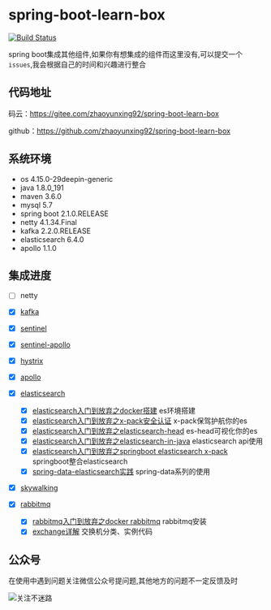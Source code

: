 # spring-boot-learn-box
[![Build Status](https://travis-ci.com/zhaoyunxing92/spring-boot-learn-box.svg?branch=master)](https://travis-ci.com/zhaoyunxing92/spring-boot-learn-box)

spring boot集成其他组件,如果你有想集成的组件而这里没有,可以提交一个`issues`,我会根据自己的时间和兴趣进行整合

## 代码地址

码云：https://gitee.com/zhaoyunxing92/spring-boot-learn-box

github：https://github.com/zhaoyunxing92/spring-boot-learn-box

## 系统环境

* os 4.15.0-29deepin-generic
* java 1.8.0_191
* maven 3.6.0
* mysql 5.7
* spring boot 2.1.0.RELEASE
* netty 4.1.34.Final
* kafka 2.2.0.RELEASE
* elasticsearch 6.4.0
* apollo 1.1.0

## 集成进度
- [ ] netty
- [x] [kafka](./spring-boot-kafka)
- [x] [sentinel](./spring-boot-sentinel/sentinel)
- [x] [sentinel-apollo](./spring-boot-sentinel/sentinel-apollo)
- [x] [hystrix](./spring-boot-hystrix)
- [x] [apollo](./spring-boot-apollo)
- [x] [elasticsearch](./spring-boot-elasticsearch)
  
    - [x] [elasticsearch入门到放弃之docker搭建](https://www.jianshu.com/p/ba7caa5bed53) es环境搭建
    - [x] [elasticsearch入门到放弃之x-pack安全认证](https://www.jianshu.com/p/3b01817996c8) x-pack保驾护航你的es
    - [x] [elasticsearch入门到放弃之elasticsearch-head](https://www.jianshu.com/p/80bb53bc1256) es-head可视化你的es
    - [x] [elasticsearch入门到放弃之elasticsearch-in-java](https://www.jianshu.com/p/9f6f7f67df4e) elasticsearch api使用
    - [x] [elasticsearch入门到放弃之springboot elasticsearch x-pack](https://www.jianshu.com/p/7019d93219f5) springboot整合elasticsearch
    - [x] [spring-data-elasticsearch实践](https://www.jianshu.com/p/7f4be877ea1b) spring-data系列的使用
    
- [x] [skywalking](./spring-boot-skywalking)    
- [x] [rabbitmq](./spring-boot-rabbitmq)
    
    * [x] [rabbitmq入门到放弃之docker rabbitmq](https://www.jianshu.com/p/f6999a902777) rabbitmq安装
    * [x] [exchange详解](./spring-boot-rabbitmq/exchange.md) 交换机分类、实例代码
   
## 公众号

 在使用中遇到问题关注微信公众号提问题,其他地方的问题不一定反馈及时

![关注不迷路](https://gitee.com/zhaoyunxing92/resource/raw/master/wechat/zhaoyunxing.jpg)
